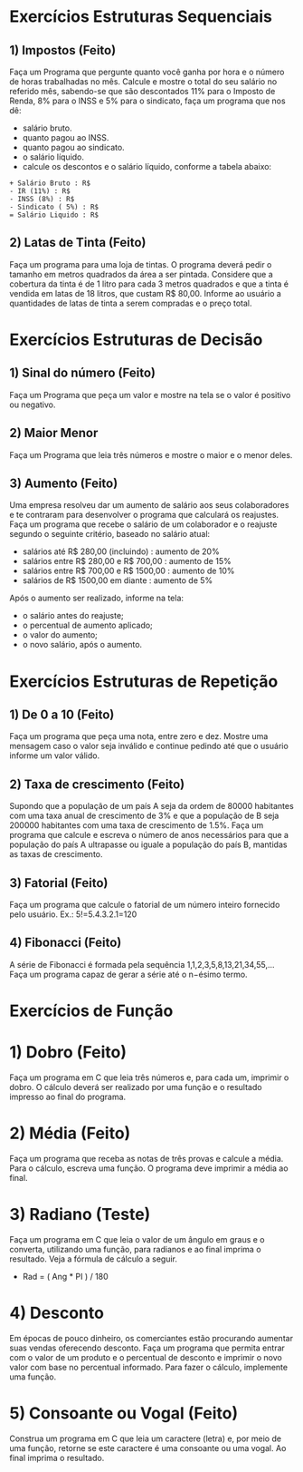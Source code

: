 # Exercícios Estruturas Sequenciais

## 1) Impostos (Feito)

Faça um Programa que pergunte quanto você ganha por hora e o número de horas trabalhadas no mês. Calcule e mostre o total do seu salário no referido mês, sabendo-se que são descontados 11% para o Imposto de Renda, 8% para o INSS e 5% para o sindicato, faça um programa que nos dê: 
- salário bruto.
- quanto pagou ao INSS.
- quanto pagou ao sindicato.
- o salário líquido.
- calcule os descontos e o salário líquido, conforme a tabela abaixo:
```
+ Salário Bruto : R$
- IR (11%) : R$
- INSS (8%) : R$
- Sindicato ( 5%) : R$
= Salário Liquido : R$
```

## 2) Latas de Tinta (Feito)

Faça um programa para uma loja de tintas. O programa deverá pedir o tamanho em metros quadrados da área a ser pintada. Considere que a cobertura da tinta é de 1 litro para cada 3 metros quadrados e que a tinta é vendida em latas de 18 litros, que custam R$ 80,00. Informe ao usuário a quantidades de latas de tinta a serem compradas e o preço total.

# Exercícios Estruturas de Decisão

## 1) Sinal do número (Feito)

Faça um Programa que peça um valor e mostre na tela se o valor é positivo ou negativo.

## 2) Maior Menor

Faça um Programa que leia três números e mostre o maior e o menor deles.

## 3) Aumento (Feito)

Uma empresa resolveu dar um aumento de salário aos seus colaboradores e te contraram para desenvolver o programa que calculará os reajustes.
Faça um programa que recebe o salário de um colaborador e o reajuste segundo o seguinte critério, baseado no salário atual:
- salários até R$ 280,00 (incluindo) : aumento de 20%
- salários entre R$ 280,00 e R$ 700,00 : aumento de 15%
- salários entre R$ 700,00 e R$ 1500,00 : aumento de 10%
- salários de R$ 1500,00 em diante : aumento de 5% 

Após o aumento ser realizado, informe na tela:

- o salário antes do reajuste;
- o percentual de aumento aplicado;
- o valor do aumento;
- o novo salário, após o aumento.

# Exercícios Estruturas de Repetição

## 1) De 0 a 10 (Feito)

Faça um programa que peça uma nota, entre zero e dez. Mostre uma mensagem caso o valor seja inválido e continue pedindo até que o usuário informe um valor válido.

## 2) Taxa de crescimento (Feito)

Supondo que a população de um país A seja da ordem de 80000 habitantes com uma taxa anual de crescimento de 3% e que a população de B seja 200000 habitantes com uma taxa de crescimento de 1.5%. Faça um programa que calcule e escreva o número de anos necessários para que a população do país A ultrapasse ou iguale a população do país B, mantidas as taxas de crescimento.

## 3) Fatorial (Feito)

Faça um programa que calcule o fatorial de um número inteiro fornecido pelo usuário. Ex.: 5!=5.4.3.2.1=120

## 4) Fibonacci (Feito)

A série de Fibonacci é formada pela sequência 1,1,2,3,5,8,13,21,34,55,... Faça um programa capaz de gerar a série até o n−ésimo termo.


# Exercícios de Função

# 1) Dobro (Feito)

Faça um programa em C que leia três números e, para cada um, imprimir o dobro.
O cálculo deverá ser realizado por uma função e o resultado impresso ao final do
programa.

# 2) Média (Feito)

Faça um programa que receba as notas de três provas e calcule a média. Para o
cálculo, escreva uma função. O programa deve imprimir a média ao final.

# 3) Radiano (Teste)

Faça um programa em C que leia o valor de um ângulo em graus e o converta,
utilizando uma função, para radianos e ao final imprima o resultado. Veja a
fórmula de cálculo a seguir.

- Rad = ( Ang * PI ) / 180


# 4) Desconto

Em épocas de pouco dinheiro, os comerciantes estão procurando aumentar suas
vendas oferecendo desconto. Faça um programa que permita entrar com o valor
de um produto e o percentual de desconto e imprimir o novo valor com base no
percentual informado. Para fazer o cálculo, implemente uma função.

# 5) Consoante ou Vogal (Feito)

Construa um programa em C que leia um caractere (letra) e, por meio de uma
função, retorne se este caractere é uma consoante ou uma vogal. Ao final imprima
o resultado.